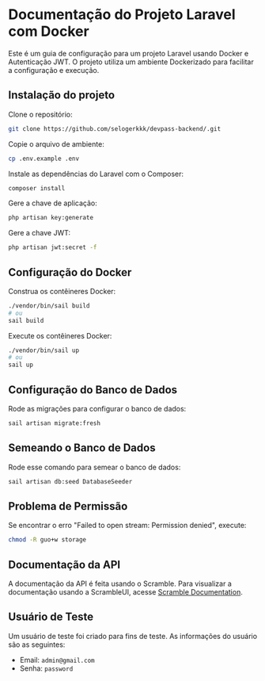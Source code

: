 # Documentação do Projeto Laravel com Docker

Este é um guia de configuração para um projeto Laravel usando Docker e Autenticação JWT. O projeto utiliza um ambiente Dockerizado para facilitar a configuração e execução.

## Instalação do projeto

Clone o repositório:

```bash
git clone https://github.com/selogerkkk/devpass-backend/.git
```

Copie o arquivo de ambiente:

```bash
cp .env.example .env
```

Instale as dependências do Laravel com o Composer:

```bash
composer install
```

Gere a chave de aplicação:

```bash
php artisan key:generate
```

Gere a chave JWT:

```bash
php artisan jwt:secret -f
```

## Configuração do Docker

Construa os contêineres Docker:

```bash
./vendor/bin/sail build
# ou
sail build
```

Execute os contêineres Docker:

```bash
./vendor/bin/sail up
# ou
sail up
```

## Configuração do Banco de Dados

Rode as migrações para configurar o banco de dados:

```bash
sail artisan migrate:fresh
```

## Semeando o Banco de Dados

Rode esse comando para semear o banco de dados:

```bash
sail artisan db:seed DatabaseSeeder
```

## Problema de Permissão

Se encontrar o erro "Failed to open stream: Permission denied", execute:

```bash
chmod -R guo+w storage
```

## Documentação da API

A documentação da API é feita usando o Scramble. Para visualizar a documentação usando a ScrambleUI, acesse [Scramble Documentation](http://localhost:3000/docs/api).

## Usuário de Teste

Um usuário de teste foi criado para fins de teste. As informações do usuário são as seguintes:

- Email: `admin@gmail.com`
- Senha: `password`

